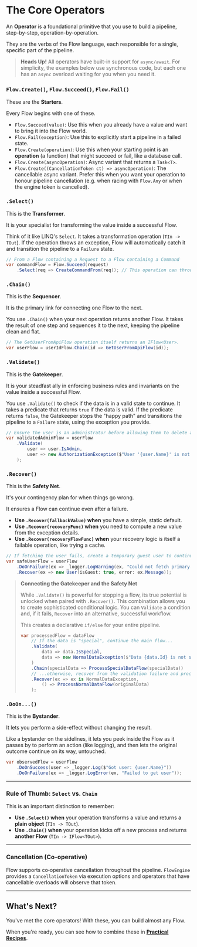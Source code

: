 # The Core Operators

An **Operator** is a foundational primitive that you use to build a pipeline, step-by-step, operation-by-operation.

They are the verbs of the Flow language, each responsible for a single, specific part of the pipeline.

> **Heads Up!** All operators have built-in support for `async/await`. For simplicity, the examples below use synchronous code, but each one has an `async` overload waiting for you when you need it.

### `Flow.Create()`, `Flow.Succeed()`, `Flow.Fail()`

These are the **Starters**. 

Every Flow begins with one of these.

*   `Flow.Succeed(value)`: Use this when you already have a value and want to bring it into the Flow world.
*   `Flow.Fail(exception)`: Use this to explicitly start a pipeline in a failed state.
*   `Flow.Create(operation)`: Use this when your starting point is an **operation** (a function) that might succeed or fail, like a database call.
*   `Flow.Create(asyncOperation)`: Async variant that returns a `Task<T>`.
*   `Flow.Create((CancellationToken ct) => asyncOperation)`: The cancellable async variant. Prefer this when you want your operation to honour pipeline cancellation (e.g. when racing with `Flow.Any` or when the engine token is cancelled).

### `.Select()`

This is the **Transformer**. 

It is your specialist for transforming the value inside a successful Flow.

Think of it like LINQ's `Select`. It takes a transformation operation (`TIn -> TOut`). If the operation throws an exception, Flow will automatically catch it and transition the pipeline to a `Failure` state.

```csharp
// From a Flow containing a Request to a Flow containing a Command
var commandFlow = Flow.Succeed(request)
    .Select(req => CreateCommandFrom(req)); // This operation can throw
```

### `.Chain()`

This is the **Sequencer**.

It is the primary link for connecting one Flow to the next.

You use `.Chain()` when your next operation returns another Flow. It takes the result of one step and sequences it to the next, keeping the pipeline clean and flat.

```csharp
// The GetUserFromApiFlow operation itself returns an IFlow<User>.
var userFlow = userIdFlow.Chain(id => GetUserFromApiFlow(id));
```

### `.Validate()`

This is the **Gatekeeper**.

It is your steadfast ally in enforcing business rules and invariants on the value inside a successful Flow.

You use `.Validate()` to check if the data is in a valid state to continue. It takes a predicate that returns `true` if the data is valid. If the predicate returns `false`, the Gatekeeper stops the "happy path" and transitions the pipeline to a `Failure` state, using the exception you provide.

```csharp
// Ensure the user is an administrator before allowing them to delete a resource.
var validatedAdminFlow = userFlow
    .Validate(
        user => user.IsAdmin,
        user => new AuthorizationException($"User '{user.Name}' is not an administrator.")
    );
```

### `.Recover()`

This is the **Safety Net**.

It's your contingency plan for when things go wrong.

It ensures a Flow can continue even after a failure.

*   **Use `.Recover(fallbackValue)` when** you have a simple, static default.
*   **Use `.Recover(recoveryFunc)` when** you need to compute a new value from the exception details.
*   **Use `.Recover(recoveryFlowFunc)` when** your recovery logic is itself a failable operation, like trying a cache.

```csharp
// If fetching the user fails, create a temporary guest user to continue the flow.
var safeUserFlow = userFlow
    .DoOnFailure(ex => _logger.LogWarning(ex, "Could not fetch primary user."))
    .Recover(ex => new User(isGuest: true, error: ex.Message));
```

> **Connecting the Gatekeeper and the Safety Net**
>
> While `.Validate()` is powerful for stopping a flow, its true potential is unlocked when paired with `.Recover()`. This combination allows you to create sophisticated conditional logic. You can `Validate` a condition and, if it fails, `Recover` into an alternative, successful workflow.
>
> This creates a declarative `if/else` for your entire pipeline.
>
> ```csharp
> var processedFlow = dataFlow
>     // If the data is "special", continue the main flow...
>     .Validate(
>         data => data.IsSpecial,
>         data => new NormalDataException($"Data {data.Id} is not special.")
>     )
>     .Chain(specialData => ProcessSpecialDataFlow(specialData))
>     // ...otherwise, recover from the validation failure and process it normally.
>     .Recover(ex => ex is NormalDataException,
>         () => ProcessNormalDataFlow(originalData)
>     );
> ```

### `.DoOn...()`

This is the **Bystander**.

It lets you perform a side-effect without changing the result.

Like a bystander on the sidelines, it lets you peek inside the Flow as it passes by to perform an action (like logging), and then lets the original outcome continue on its way, untouched.

```csharp
var observedFlow = userFlow
    .DoOnSuccess(user => _logger.Log($"Got user: {user.Name}"))
    .DoOnFailure(ex => _logger.LogError(ex, "Failed to get user"));
```

---

### Rule of Thumb: `Select` vs. `Chain`

This is an important distinction to remember:

*   **Use `.Select()` when** your operation transforms a value and returns a **plain object** (`TIn -> TOut`).
*   **Use `.Chain()` when** your operation kicks off a new process and returns **another Flow** (`TIn -> IFlow<TOut>`).

---

### Cancellation (Co‑operative)

Flow supports co‑operative cancellation throughout the pipeline. `FlowEngine` provides a `CancellationToken` via execution options and operators that have cancellable overloads will observe that token.

---

## What's Next?

You've met the core operators! With these, you can build almost any Flow.

When you're ready, you can see how to combine these in **[Practical Recipes](./practical-recipes.md)**.
